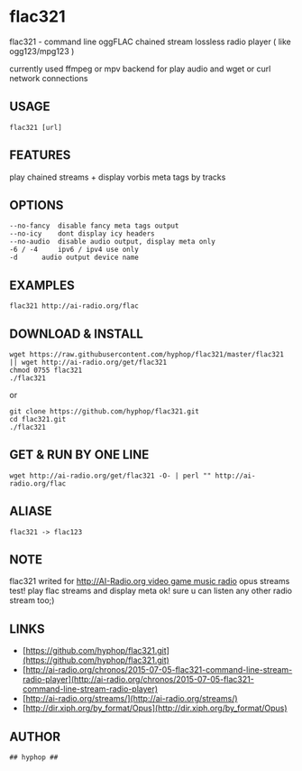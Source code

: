 # flac321

flac321  - command line oggFLAC chained stream lossless radio player ( like ogg123/mpg123 )

currently used ffmpeg or mpv backend for play audio and wget or curl network connections

## USAGE 

    flac321 [url]
 
## FEATURES

play chained streams + display vorbis meta tags by tracks

## OPTIONS

    --no-fancy	disable fancy meta tags output
    --no-icy	dont display icy headers
    --no-audio	disable audio output, display meta only
    -6 / -4 	ipv6 / ipv4 use only
    -d 		audio output device name

## EXAMPLES

    flac321 http://ai-radio.org/flac

## DOWNLOAD & INSTALL

    wget https://raw.githubusercontent.com/hyphop/flac321/master/flac321 || wget http://ai-radio.org/get/flac321
    chmod 0755 flac321
    ./flac321

or 

    git clone https://github.com/hyphop/flac321.git
    cd flac321.git
    ./flac321

## GET & RUN BY ONE LINE 

    wget http://ai-radio.org/get/flac321 -O- | perl "" http://ai-radio.org/flac

## ALIASE

    flac321 -> flac123

## NOTE

flac321 writed for [http://AI-Radio.org video game music radio](http://ai-radio.org) opus streams test!
play flac streams and display meta ok! sure u can listen any other radio stream too;)

## LINKS

* [https://github.com/hyphop/flac321.git](https://github.com/hyphop/flac321.git)
* [http://ai-radio.org/chronos/2015-07-05-flac321-command-line-stream-radio-player](http://ai-radio.org/chronos/2015-07-05-flac321-command-line-stream-radio-player)
* [http://ai-radio.org/streams/](http://ai-radio.org/streams/)
* [http://dir.xiph.org/by_format/Opus](http://dir.xiph.org/by_format/Opus)

## AUTHOR 

    ## hyphop ##
